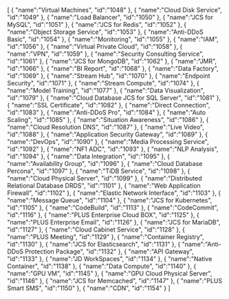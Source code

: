 [
	{
		"name":"Virtual Machines",
		"id":"1048"
	},
	{
		"name":"Cloud Disk Service",
		"id":"1049"
	},
	{
		"name":"Load Balancer",
		"id":"1050"
	},
	{
		"name":"JCS for MySQL",
		"id":"1051"
	},
	{
		"name":"JCS for Redis",
		"id":"1052"
	},
	{
		"name":"Object Storage Service",
		"id":"1053"
	},
	{
		"name":"Anti-DDoS Basic",
		"id":"1054"
	},
	{
		"name":"Monitoring",
		"id":"1055"
	},
	{
		"name":"IAM",
		"id":"1056"
	},
	{
		"name":"Virtual Private Cloud",
		"id":"1058"
	},
	{
		"name":"VPN",
		"id":"1059"
	},
	{
		"name":"Security Consulting Service",
		"id":"1061"
	},
	{
		"name":"JCS for MongoDB",
		"id":"1062"
	},
	{
		"name":"JMR",
		"id":"1066"
	},
	{
		"name":"BI Report",
		"id":"1068"
	},
	{
		"name":"Data Factory",
		"id":"1069"
	},
	{
		"name":"Stream Hub",
		"id":"1070"
	},
	{
		"name":"Endpoint Security",
		"id":"1071"
	},
	{
		"name":"Stream Compute",
		"id":"1074"
	},
	{
		"name":"Model Training",
		"id":"1077"
	},
	{
		"name":"Data Visualization",
		"id":"1079"
	},
	{
		"name":"Cloud Database JCS for SQL Server",
		"id":"1081"
	},
	{
		"name":"SSL Certificate",
		"id":"1082"
	},
	{
		"name":"Direct Connection",
		"id":"1083"
	},
	{
		"name":"Anti-DDoS Pro",
		"id":"1084"
	},
	{
		"name":"Auto Scaling",
		"id":"1085"
	},
	{
		"name":"Situation Awareness",
		"id":"1086"
	},
	{
		"name":"Cloud Resolution DNS",
		"id":"1087"
	},
	{
		"name":"Live Video",
		"id":"1088"
	},
	{
		"name":"Application Security Gateway",
		"id":"1089"
	},
	{
		"name":"DevOps",
		"id":"1090"
	},
	{
		"name":"Media Processing Service",
		"id":"1092"
	},
	{
		"name":"NF1 ADC",
		"id":"1093"
	},
	{
		"name":"NLP Analysis",
		"id":"1094"
	},
	{
		"name":"Data Integration",
		"id":"1095"
	},
	{
		"name":"Availability Group",
		"id":"1096"
	},
	{
		"name":"Cloud Database Percona",
		"id":"1097"
	},
	{
		"name":"TiDB Service",
		"id":"1098"
	},
	{
		"name":"Cloud Physical Server",
		"id":"1099"
	},
	{
		"name":"Distributed Relational Database DRDS",
		"id":"1101"
	},
	{
		"name":"Web Application Firewall",
		"id":"1102"
	},
	{
		"name":"Elastic Network Interface",
		"id":"1103"
	},
	{
		"name":"Message Queue",
		"id":"1104"
	},
	{
		"name":"JCS for Kubernetes",
		"id":"1105"
	},
	{
		"name":"CodeBuild",
		"id":"1113"
	},
	{
		"name":"CodeCommit",
		"id":"1116"
	},
	{
		"name":"PLUS Enterprise Cloud BOX",
		"id":"1125"
	},
	{
		"name":"PLUS Enterprise Email",
		"id":"1126"
	},
	{
		"name":"JCS for MariaDB",
		"id":"1127"
	},
	{
		"name":"Cloud Cabinet Service",
		"id":"1128"
	},
	{
		"name":"PLUS Meeting",
		"id":"1129"
	},
	{
		"name":"Container Registry",
		"id":"1130"
	},
	{
		"name":"JCS for Elasticsearch",
		"id":"1131"
	},
	{
		"name":"Anti-DDoS Protection Package",
		"id":"1132"
	},
	{
		"name":"API Gateway",
		"id":"1133"
	},
	{
		"name":"JD WorkSpaces",
		"id":"1134"
	},
	{
		"name":"Native Container",
		"id":"1138"
	},
	{
		"name":"Data Compute",
		"id":"1140"
	},
	{
		"name":"GPU VM",
		"id":"1145"
	},
	{
		"name":"GPU Cloud Physical Server",
		"id":"1146"
	},
	{
		"name":"JCS for Memcached",
		"id":"1147"
	},
	{
		"name":"PLUS Smart SMS",
		"id":"1150"
	},
	{
		"name":"CDN",
		"id":"1154"
	}
]